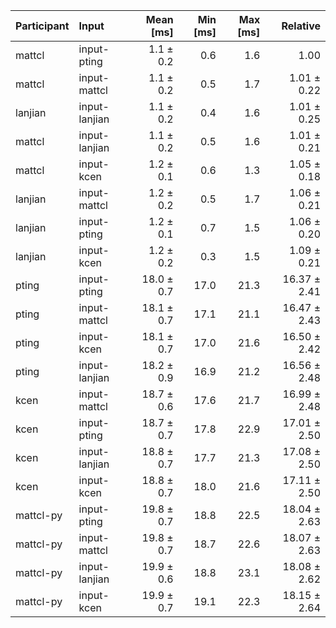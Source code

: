 | Participant | Input | Mean [ms] | Min [ms] | Max [ms] | Relative |
|:---|:---|---:|---:|---:|---:|
| mattcl | input-pting | 1.1 ± 0.2 | 0.6 | 1.6 | 1.00 |
| mattcl | input-mattcl | 1.1 ± 0.2 | 0.5 | 1.7 | 1.01 ± 0.22 |
| lanjian | input-lanjian | 1.1 ± 0.2 | 0.4 | 1.6 | 1.01 ± 0.25 |
| mattcl | input-lanjian | 1.1 ± 0.2 | 0.5 | 1.6 | 1.01 ± 0.21 |
| mattcl | input-kcen | 1.2 ± 0.1 | 0.6 | 1.3 | 1.05 ± 0.18 |
| lanjian | input-mattcl | 1.2 ± 0.2 | 0.5 | 1.7 | 1.06 ± 0.21 |
| lanjian | input-pting | 1.2 ± 0.1 | 0.7 | 1.5 | 1.06 ± 0.20 |
| lanjian | input-kcen | 1.2 ± 0.2 | 0.3 | 1.5 | 1.09 ± 0.21 |
| pting | input-pting | 18.0 ± 0.7 | 17.0 | 21.3 | 16.37 ± 2.41 |
| pting | input-mattcl | 18.1 ± 0.7 | 17.1 | 21.1 | 16.47 ± 2.43 |
| pting | input-kcen | 18.1 ± 0.7 | 17.0 | 21.6 | 16.50 ± 2.42 |
| pting | input-lanjian | 18.2 ± 0.9 | 16.9 | 21.2 | 16.56 ± 2.48 |
| kcen | input-mattcl | 18.7 ± 0.6 | 17.6 | 21.7 | 16.99 ± 2.48 |
| kcen | input-pting | 18.7 ± 0.7 | 17.8 | 22.9 | 17.01 ± 2.50 |
| kcen | input-lanjian | 18.8 ± 0.7 | 17.7 | 21.3 | 17.08 ± 2.50 |
| kcen | input-kcen | 18.8 ± 0.7 | 18.0 | 21.6 | 17.11 ± 2.50 |
| mattcl-py | input-pting | 19.8 ± 0.7 | 18.8 | 22.5 | 18.04 ± 2.63 |
| mattcl-py | input-mattcl | 19.8 ± 0.7 | 18.7 | 22.6 | 18.07 ± 2.63 |
| mattcl-py | input-lanjian | 19.9 ± 0.6 | 18.8 | 23.1 | 18.08 ± 2.62 |
| mattcl-py | input-kcen | 19.9 ± 0.7 | 19.1 | 22.3 | 18.15 ± 2.64 |
